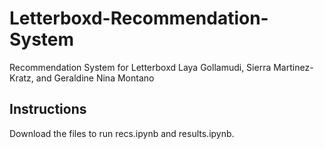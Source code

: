 # Letterboxd-Recommendation-System
Recommendation System for Letterboxd
Laya Gollamudi, Sierra Martinez-Kratz, and Geraldine Nina Montano
## Instructions
Download the files to run recs.ipynb and results.ipynb.
